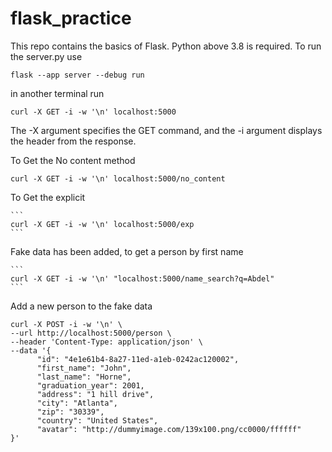 # flask_practice
This repo contains the basics of Flask.
Python above 3.8 is required.
To run the server.py use
  ```
  flask --app server --debug run
  ```
in another terminal run
  ```
  curl -X GET -i -w '\n' localhost:5000
  ```
The -X argument specifies the GET command, and the -i argument displays the header from the response.

To Get the No content method
  ```
  curl -X GET -i -w '\n' localhost:5000/no_content
  ```
 To Get the explicit 
 
    ```
    curl -X GET -i -w '\n' localhost:5000/exp
    ```
  Fake data has been added, to get a person by first name
  
    ```
    curl -X GET -i -w '\n' "localhost:5000/name_search?q=Abdel"
    ```

  Add a new person to the fake data
  
  ```
  curl -X POST -i -w '\n' \
  --url http://localhost:5000/person \
  --header 'Content-Type: application/json' \
  --data '{
        "id": "4e1e61b4-8a27-11ed-a1eb-0242ac120002",
        "first_name": "John",
        "last_name": "Horne",
        "graduation_year": 2001,
        "address": "1 hill drive",
        "city": "Atlanta",
        "zip": "30339",
        "country": "United States",
        "avatar": "http://dummyimage.com/139x100.png/cc0000/ffffff"
}'
```
